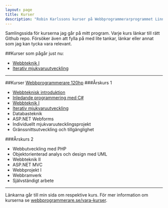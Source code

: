 ```yaml
---
layout: page
title: Kurser
description: "Robin Karlssons kurser på Webbprogrammerarprogrammet Linnéuniversitetet."
---
```

Samlingssida för kurserna jag går på mitt program. Varje kurs länkar till rätt Github repo.
Försöker även att fylla på med lite tankar, länkar eller annat som jag kan tycka vara relevant.

##Kurser som pågår just nu:
- [Webbteknik I](webbteknik-i)
- [Iterativ mjukvaruutveckling](iterativ-mjukvaruutveckling)

---

##Kurser [Webbprogrammerare 120hp](http://www.webbprogrammerare.se)
###Årskurs 1
- [Webbteknisk introduktion](webbteknisk-introduktion)
- [Inledande programmering med C#](inledande-programmering-med-c-sharp)
- [Webbteknik I](webbteknik-i)
- [Iterativ mjukvaruutveckling](iterativ-mjukvaruutveckling)
- Databasteknik
- ASP.NET Webforms
- Individuellt mjukvaruutecklingsprojekt
- Gränssnittsutveckling och tillgänglighet



###Årskurs 2
- Webbutveckling med PHP
- Objektorienterad analys och design med UML
- Webbteknik II
- ASP.NET MVC
- Webbprojekt I
- Webbramverk
- Självständigt arbete

---

Länkarna går till min sida om respektive kurs. För mer information om kurserna se [webbprogrammerare.se/vara-kurser](http://www.webbprogrammerare.se/vara-kurser).
